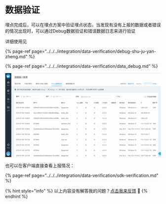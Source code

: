 # 数据验证

埋点完成后，可以在埋点方案中验证埋点状态，当发现有没有上报的数据或者错误的情况出现时，可以通过Debug数据验证和错误数据日志来进行验证

详细使用见

{% page-ref page="../../../integration/data-verification/debug-shu-ju-yan-zheng.md" %}

{% page-ref page="../../../integration/data-verification/data\_debug.md" %}

![](../../../.gitbook/assets/image%20%28125%29.png)

也可以在客户端直接查看上报情况：

{% page-ref page="../../../integration/data-verification/sdk-verification.md" %}



{% hint style="info" %}
以上内容没有解答我的问题？[点击我来反馈](https://support.qq.com/products/118522/) 🚀
{% endhint %}

